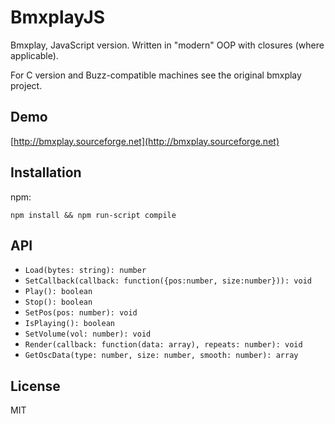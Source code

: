 # BmxplayJS

Bmxplay, JavaScript version. Written in "modern" OOP with closures (where applicable).

For C version and Buzz-compatible machines see the original bmxplay project.

## Demo

[http://bmxplay.sourceforge.net](http://bmxplay.sourceforge.net)

## Installation

npm:

```
npm install && npm run-script compile
```

## API

- `Load(bytes: string): number`
- `SetCallback(callback: function({pos:number, size:number})): void`
- `Play(): boolean`
- `Stop(): boolean`
- `SetPos(pos: number): void`
- `IsPlaying(): boolean`
- `SetVolume(vol: number): void`
- `Render(callback: function(data: array), repeats: number): void`
- `GetOscData(type: number, size: number, smooth: number): array`

## License

MIT

